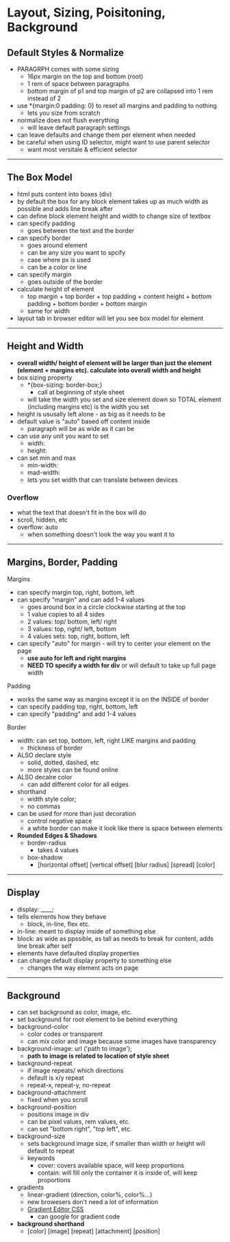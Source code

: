 # Layout, Sizing, Poisitoning, Background
## Default Styles & Normalize
- PARAGRPH comes with some sizing
    - 16px margin on the top and bottom (root)
    - 1 rem of space between paragraphs
    - bottom margin of p1 and top margin of p2 are collapsed into 1 rem instead of 2
- use *{margin:0 padding: 0} to reset all margins and padding to nothing
    - lets you size from scratch
- normalize does not flush everything
    - will leave default paragraph settings
- can leave defaults and change them per element when needed
- be careful when using ID selector, might want to use parent selector
    - want most versitale & efficient selector
---
## The Box Model
- html puts content into boxes (div)
- by default the box for any block element takes up as much width as possible and adds line break after
- can define block element height and width to change size of textbox
- can specify padding
    - goes between the text and the border
- can specify border
    - goes around element
    - can be any size you want to spcify
    - case where px is used
    - can be a color or line
- can specify margin
    - goes outside of the border
- calculate height of element
    - top margin + top border + top padding + content height + bottom padding + bottom border + bottom margin
    - same for width
- layout tab in browser editor will let you see box model for element
---
## Height and Width
- <b>overall width/ height of element will be larger than just the element (element + margins etc). calculate into overall width and height </b>
- box sizing property
    - *{box-sizing: border-box;}
        - call at beginning of style sheet
    - will take the width you set and size element down so TOTAL element (including margins etc) is the width you set
- height is ususally left alone - as big as it needs to be
- default value is "auto" based off content inside
    - paragraph will be as wide as it can be
- can use any unit you want to set
    - width:
    - height:
- can set min and max
    - min-width:
    - mad-width:
    - lets you set width that can translate between devices
### Overflow
- what the text that doesn't fit in the box will do
- scroll, hidden, etc
- overflow: auto
    - when something doesn't look the way you want it to
---
## Margins, Border, Padding
Margins 
- can specify margin top, right, bottom, left
- can specify "margin" and can add 1-4 values
    - goes around box in a circle clockwise starting at the top
    - 1 value copies to all 4 sides
    - 2 values: top/ bottom, left/ right
    - 3 values: top, right/ left, bottom
    - 4 values sets: top, right, bottom, left
- can specify "auto" for  margin - will try to center your element on the page
    - <b> use auto for left and right margins </b>
    - <b>NEED TO specify a width for div</b> or will default to take up full page width

Padding
- works the same way as margins except it is on the INSIDE of border
- can specify padding top, right, bottom, left
- can specify "padding" and add 1-4 values

Border
- width: can set top, bottom, left, right LIKE margins and padding
    - thickness of border
- ALSO declare style
    - solid, dotted, dashed, etc
    - more styles can be found online
- ALSO decalre color
    - can add different color for all edges
- shorthand
    - width style color;
    - no commas
- can be used for more than just decoration
    - control negative space
    - a white border can make it look like there is space between elements
- <b>Rounded Edges & Shadows</b>
    - border-radius
        - takes 4 values
    - box-shadow 
        - [horizontal offset] [vertical offset] [blur radius] [spread] [color]
---
## Display
- display: ____;
- tells elements how they behave
    - block, in-line, flex etc.
- in-line: meant to display inside of something else
- block: as wide as ppssible, as tall as needs to break for content, adds line break after self
- elements have defaulted display properties
- can change default display property to something else
    - changes the way element acts on page
---
## Background
- can set background as color, image, etc.
- set background for root element to be behind everything
- background-color
    - color codes or transparent
    - can mix color and image because some images have transparency
- background-image: url ('path to image');
    - <b>path to image is related to location of style sheet </b>
- background-repeat
    - if image repeats/ which directions
    - default is x/y repeat
    - repeat-x, repeat-y, no-repeat
- background-attachment
    - fixed when you scroll
- background-position
    - positions image in div
    - can be pixel values, rem values, etc.
    - can set "bottom right", "top left", etc.
- background-size
    - sets background image size, if smaller than width or height will default to repeat
    - keywords
        - cover: covers available space, will keep proportions
        - contain: will fill only the container it is inside of, will keep proportions
- gradients
    - linear-gradient (direction, color%, color%...)
    - new browesers don't need a lot of information
    - <a href="https://www.colorzilla.com/gradient-editor/"> Gradient Editor CSS </a>
        - can google for gradient code
- <b>background shorthand</b>
    - [color] [image] [repeat] [attachment] [position]



